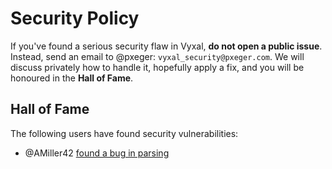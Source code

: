 # Security Policy
If you've found a serious security flaw in Vyxal, **do not open a public issue**. Instead, send an
email to @pxeger: `vyxal_security@pxeger.com`. We will discuss privately how to handle it, hopefully
apply a fix, and you will be honoured in the **Hall of Fame**.

## Hall of Fame
The following users have found security vulnerabilities:
- @AMiller42 [found a bug in parsing](https://codegolf.stackexchange.com/a/231059)
